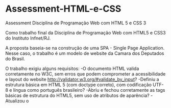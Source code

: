 # Assessment-HTML-e-CSS
Assessment Disciplina de Programação Web com HTML 5 e CSS 3

Como trabalho final da Disciplina de Programação Web com HTML5 e CSS3 do Instituto Infnet/RJ.

A proposta baseia-se na construção de uma SPA - Single Page Application. Nesse caso, o trabalho é um modelo de website da Camara dos Deputados do Brasil.

O trabalho exigiu alguns requisitos:
-O documento HTML valida corretamente no W3C, sem erros que podem comprometer a acessibilidade e layout do website http://validator.w3.org/#validate_by_input?
-Definiu a estrutura básica em HTML 5 (com doctype correto), com codificação UTF-8 e língua como português brasileiro?
-Abriu e fechou corretamente as tags básicas de estrutura do HTML5, sem uso de atributos de aparência?
-Atualizou o <title> do documento de acordo com conteúdo da página?
-Não fechou tags sem fechamento (ou fechou todas) e não deixou tags com fechamento abertas, seguindo a recomendação LIFO (Last In, First Out)?
-Utilizou corretamente as tags semânticas
-Utilizou corretamente as tags de título
-Utilizou o CSS somente vindo de outro arquivo
-O documento CSS valida corretamente no W3C sem erros que comprometam a acessibilidade e o layout https://jigsaw.w3.org/css-validator/#validate_by_input?
-Inseriu as imagens na página com atributos ALT e TITLE válidos?
-Aplicou cores nos títulos da página e cor ou imagem no fundo?
-Configurou corretamente os links (sintaxe correta e links funcionando) com atributo TITLE válido?
-Inseriu corretamente a tabela na página?
-Inseriu corretamente a listas para criação de elemento de navegação?
-Formatou o layout utilizando CSS e sem uso de tabelas?
-Configurou estados nas âncoras e botões?
-Definiu uma fonte padrão para todo o conteúdo diretamente na tag body, no CSS?
-Os botões da página possui borda configurada corretamente?
-A estilização dos cards está correta?
-Foi utilizado display: flex para alinhar os cards?
-O ícone de voltar ao topo está corretamente posicionado no bottom da página?
-A estilização da tabela foi implementada corretamente?
-O elemento de navegação foi posicionado corretamente e é modificado pela rolagem da página?
-Foi implementado o smooth scroll no projeto?
-Fez uso de tipografia e ícones adequadamente e usando boas práticas estudadas até aqui?
